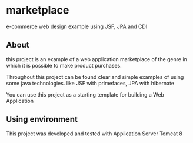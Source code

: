 # marketplace
e-commerce web design example using JSF, JPA and CDI

## About


this project is an example of a web application marketplace of the genre in which it is possible to make product purchases.

Throughout this project can be found clear and simple examples of using some java technologies. like JSF with primefaces, JPA with hibernate

You can use this project as a starting template for building a Web Application


## Using environment

This project was developed and tested with Application Server Tomcat 8



